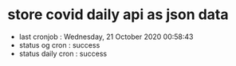 # store covid daily api as json data

- last cronjob : Wednesday, 21 October 2020 00:58:43
- status og cron : success
- status daily cron : success
      
      